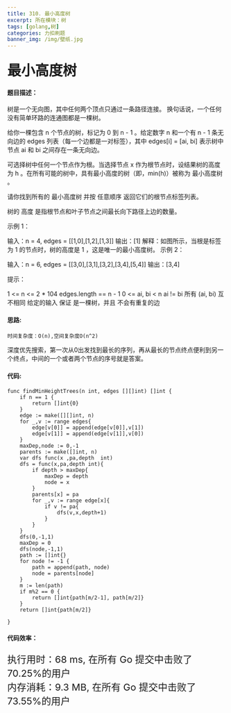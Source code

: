 ```yaml
---
title: 310. 最小高度树
excerpt: 所在模块：树
tags: [golang,树]
categories: 力扣刷题
banner_img: /img/壁纸.jpg
---
```


### <font size=6px>最小高度树</font>

#### 题目描述：

树是一个无向图，其中任何两个顶点只通过一条路径连接。 换句话说，一个任何没有简单环路的连通图都是一棵树。

给你一棵包含 n 个节点的树，标记为 0 到 n - 1 。给定数字 n 和一个有 n - 1 条无向边的 edges 列表（每一个边都是一对标签），其中 edges[i] = [ai, bi] 表示树中节点 ai 和 bi 之间存在一条无向边。

可选择树中任何一个节点作为根。当选择节点 x 作为根节点时，设结果树的高度为 h 。在所有可能的树中，具有最小高度的树（即，min(h)）被称为 最小高度树 。

请你找到所有的 最小高度树 并按 任意顺序 返回它们的根节点标签列表。

树的 高度 是指根节点和叶子节点之间最长向下路径上边的数量。


示例 1：


输入：n = 4, edges = [[1,0],[1,2],[1,3]]
输出：[1]
解释：如图所示，当根是标签为 1 的节点时，树的高度是 1 ，这是唯一的最小高度树。
示例 2：


输入：n = 6, edges = [[3,0],[3,1],[3,2],[3,4],[5,4]]
输出：[3,4]


提示：

1 <= n <= 2 * 104
edges.length == n - 1
0 <= ai, bi < n
ai != bi
所有 (ai, bi) 互不相同
给定的输入 保证 是一棵树，并且 不会有重复的边

#### 思路:

```
时间复杂度：O(n),空间复杂度O(n^2)
```

深度优先搜索，第一次从0出发找到最长的序列，再从最长的节点终点便利到另一个终点，中间的一个或者两个节点的序号就是答案。

#### 代码:

```golang
func findMinHeightTrees(n int, edges [][]int) []int {
    if n == 1 {
        return []int{0}
    }
    edge := make([][]int, n)
    for _,v := range edges{
        edge[v[0]] = append(edge[v[0]],v[1])
        edge[v[1]] = append(edge[v[1]],v[0])
    }
    maxDep,node := 0,-1
    parents := make([]int, n)
    var dfs func(x ,pa,depth  int)
    dfs = func(x,pa,depth int){
        if depth > maxDep{
            maxDep = depth
            node = x
        }
        parents[x] = pa
        for _,v := range edge[x]{
            if v != pa{
                dfs(v,x,depth+1)
            }
        }
    }
    dfs(0,-1,1)
    maxDep = 0
    dfs(node,-1,1)
    path := []int{}
    for node != -1 {
        path = append(path, node)
        node = parents[node]
    }
    m := len(path)
    if m%2 == 0 {
        return []int{path[m/2-1], path[m/2]}
    }
    return []int{path[m/2]}

}
```

#### 代码效率：

<p class="note note-primary"; style="font-size:22px">
   执行用时：68 ms, 在所有 Go 提交中击败了70.25%的用户<br>
   内存消耗：9.3 MB, 在所有 Go 提交中击败了73.55%的用户
</p>



